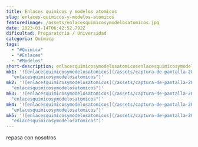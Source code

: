 ```yaml
---
title: Enlaces quimicos y modelos atomicos
slug: enlaces-quimicos-y-modelos-atomicos
featuredimage: /assets/enlacesquimicosymodelosatomicos.jpg
date: 2023-03-14T06:42:52.792Z
dificultad: Preparatoria / Universidad
categoria: Química
tags:
  - "#Quimica"
  - "#Enlaces"
  - "#Modelos"
short-description: enlacesquimicosymodelosatomicosenlacesquimicosymodelosatomicos
mk1: '![enlacesquimicosymodelosatomicos](/assets/captura-de-pantalla-2023-03-14-004415.jpg
  "enlacesquimicosymodelosatomicos")'
mk2: '![enlacesquimicosymodelosatomicos](/assets/captura-de-pantalla-2023-03-14-004426.jpg
  "enlacesquimicosymodelosatomicos")'
mk3: '![enlacesquimicosymodelosatomicos](/assets/captura-de-pantalla-2023-03-14-004442.jpg
  "enlacesquimicosymodelosatomicos")'
mk4: '![enlacesquimicosymodelosatomicos](/assets/captura-de-pantalla-2023-03-14-004455.jpg
  "enlacesquimicosymodelosatomicos")'
mk5: '![enlacesquimicosymodelosatomicos](/assets/captura-de-pantalla-2023-03-14-004513.jpg
  "enlacesquimicosymodelosatomicos")'
---
```

r﻿epasa con nosotros